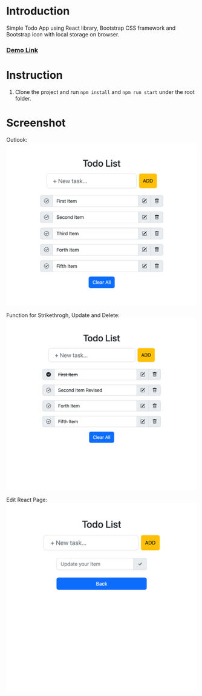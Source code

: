 # Introduction

Simple Todo App using React library, Bootstrap CSS framework and Bootstrap icon with local storage on browser.

### [Demo Link]()

# Instruction

1. Clone the project and run `npm install` and `npm run start` under the root folder.

# Screenshot
   Outlook:
   ![Demo_Img_1](/image/screenshot.png)

Function for Strikethrogh, Update and Delete:
![Demo_Img_2](/image/screenshot2.png)

Edit React Page:
![Demo_Img_3](/image/screenshot3.png)
